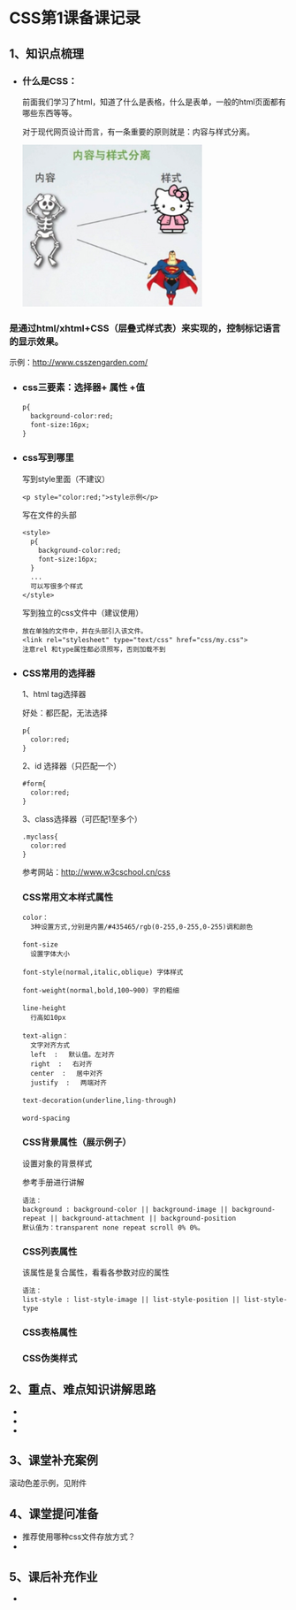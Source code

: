 # CSS第1课备课记录

## 1、知识点梳理

- ### 什么是CSS：

  前面我们学习了html，知道了什么是表格，什么是表单，一般的html页面都有哪些东西等等。

  对于现代网页设计而言，有一条重要的原则就是：内容与样式分离。

   ![内容与样式分离](img\内容与样式分离.jpg)

### 是通过html/xhtml+CSS（层叠式样式表）来实现的，控制标记语言的显示效果。

示例：http://www.csszengarden.com/ 



- ### css三要素：选择器+ 属性 +值

  ```
  p{
    background-color:red;
    font-size:16px;
  }
  ```


- ### css写到哪里

  写到style里面（不建议）

  ```
  <p style="color:red;">style示例</p>
  ```

  写在文件的头部

  ```
  <style>
    p{
      background-color:red;
      font-size:16px;
    }
    ...
    可以写很多个样式
  </style>
  ```

  写到独立的css文件中（建议使用）

  ```
  放在单独的文件中，并在头部引入该文件。
  <link rel="stylesheet" type="text/css" href="css/my.css">
  注意rel 和type属性都必须照写，否则加载不到
  ```


- ### CSS常用的选择器

  1、html tag选择器

  好处：都匹配，无法选择

  ```
  p{
    color:red;
  }
  ```

  2、id 选择器（只匹配一个）

  ```
  #form{
    color:red;
  }
  ```

  3、class选择器（可匹配1至多个）

  ```
  .myclass{
    color:red
  }
  ```

  参考网站：http://www.w3cschool.cn/css

  ### CSS常用文本样式属性

  ```
  color：
  	3种设置方式,分别是内置/#435465/rgb(0-255,0-255,0-255)调和颜色
  	
  font-size
  	设置字体大小
  	
  font-style(normal,italic,oblique) 字体样式

  font-weight(normal,bold,100~900) 字的粗细

  line-height 
  	行高如10px
  	
  text-align：
    文字对齐方式
    left  :　 默认值。左对齐 
    right  :　 右对齐 
    center  :　 居中对齐 
    justify  :　 两端对齐 

  text-decoration(underline,ling-through)
  	
  word-spacing
  ```

  ### CSS背景属性（展示例子）

  设置对象的背景样式

  参考手册进行讲解

  ```
  语法：
  background : background-color || background-image || background-repeat || background-attachment || background-position 
  默认值为：transparent none repeat scroll 0% 0%。
  ```

  ### CSS列表属性

  该属性是复合属性，看看各参数对应的属性

  ```
  语法：
  list-style : list-style-image || list-style-position || list-style-type 
  ```

  ### CSS表格属性

  ### CSS伪类样式

## 2、重点、难点知识讲解思路

- ​
- ​
- ​

## 3、课堂补充案例

 滚动色差示例，见附件

## 4、课堂提问准备

- 推荐使用哪种css文件存放方式？
- ​

## 5、课后补充作业

- ​